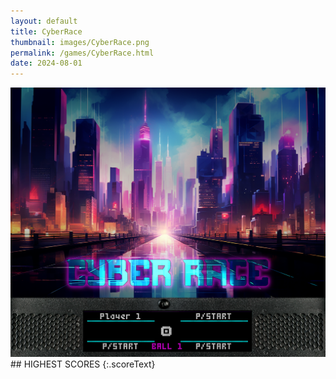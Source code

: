 ```yaml
---
layout: default
title: CyberRace
thumbnail: images/CyberRace.png
permalink: /games/CyberRace.html
date: 2024-08-01
---
```


<img src="../images/CyberRace.png" class="gameThumbnail img-fluid mx-auto align-middle">
## HIGHEST SCORES
{:.scoreText}

